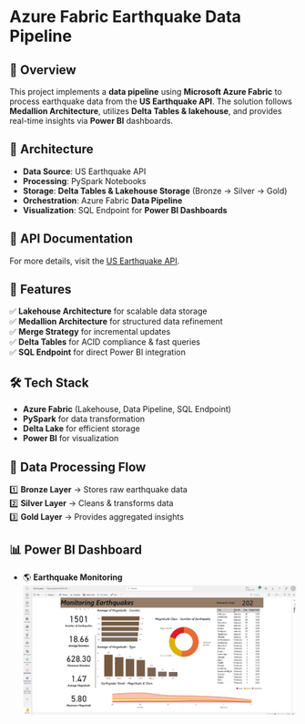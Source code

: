 # Azure Fabric Earthquake Data Pipeline

## 📌 Overview
This project implements a **data pipeline** using **Microsoft Azure Fabric** to process earthquake data from the **US Earthquake API**. The solution follows **Medallion Architecture**, utilizes **Delta Tables & lakehouse**, and provides real-time insights via **Power BI** dashboards.

## 🚀 Architecture
- **Data Source**: US Earthquake API 
- **Processing**: PySpark Notebooks
- **Storage**: **Delta Tables & Lakehouse Storage** (Bronze → Silver → Gold)
- **Orchestration**: Azure Fabric **Data Pipeline**
- **Visualization**: SQL Endpoint for **Power BI Dashboards**

## 📖 API Documentation
For more details, visit the [US Earthquake API](https://earthquake.usgs.gov/fdsnws/event/1/query?format=geojson&starttime=<start_date>&endtime=<end_date>).

## 🔹 Features
✅ **Lakehouse Architecture** for scalable data storage  
✅ **Medallion Architecture** for structured data refinement  
✅ **Merge Strategy** for incremental updates  
✅ **Delta Tables** for ACID compliance & fast queries  
✅ **SQL Endpoint** for direct Power BI integration  

## 🛠️ Tech Stack
- **Azure Fabric** (Lakehouse, Data Pipeline, SQL Endpoint)
- **PySpark** for data transformation
- **Delta Lake** for efficient storage
- **Power BI** for visualization

## 📂 Data Processing Flow
1️⃣ **Bronze Layer** → Stores raw earthquake data  
2️⃣ **Silver Layer** → Cleans & transforms data  
3️⃣ **Gold Layer** → Provides aggregated insights  

## 📊 Power BI Dashboard
- 🌎 **Earthquake Monitoring**
![Earthquake Monitoring Dashboard](images/powerbi-Report-publish.png)
